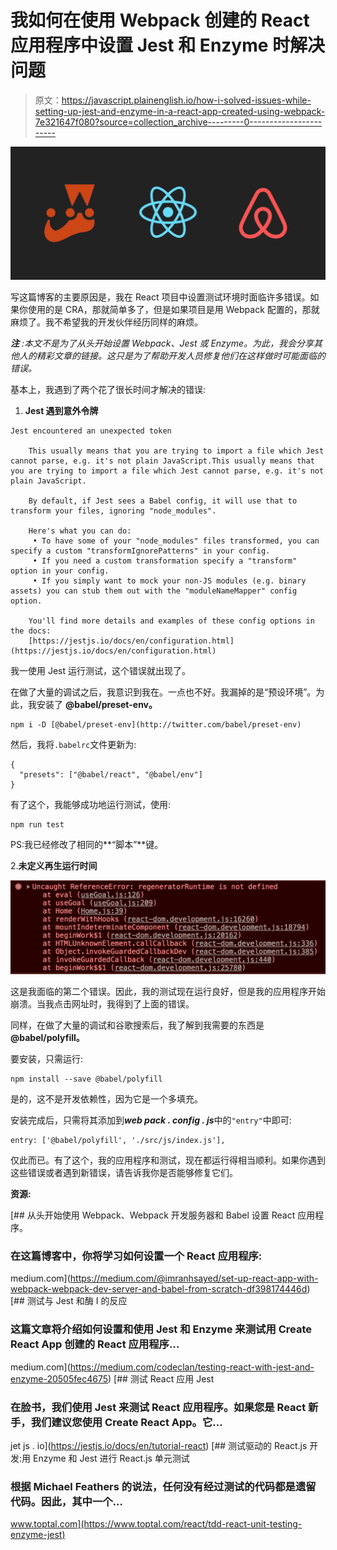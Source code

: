 # 我如何在使用 Webpack 创建的 React 应用程序中设置 Jest 和 Enzyme 时解决问题

> 原文：<https://javascript.plainenglish.io/how-i-solved-issues-while-setting-up-jest-and-enzyme-in-a-react-app-created-using-webpack-7e321647f080?source=collection_archive---------0----------------------->

![](img/c37cf0770d0beffa89180bf038d1aace.png)

写这篇博客的主要原因是，我在 React 项目中设置测试环境时面临许多错误。如果你使用的是 CRA，那就简单多了，但是如果项目是用 Webpack 配置的，那就麻烦了。我不希望我的开发伙伴经历同样的麻烦。

***注*** *:本文不是为了从头开始设置 Webpack、Jest 或 Enzyme。为此，我会分享其他人的精彩文章的链接。这只是为了帮助开发人员修复他们在这样做时可能面临的错误。*

基本上，我遇到了两个花了很长时间才解决的错误:

1.  **Jest 遇到意外令牌**

```
Jest encountered an unexpected token

    This usually means that you are trying to import a file which Jest cannot parse, e.g. it's not plain JavaScript.This usually means that you are trying to import a file which Jest cannot parse, e.g. it's not plain JavaScript.

    By default, if Jest sees a Babel config, it will use that to transform your files, ignoring "node_modules".

    Here's what you can do:
     • To have some of your "node_modules" files transformed, you can specify a custom "transformIgnorePatterns" in your config.
     • If you need a custom transformation specify a "transform" option in your config.
     • If you simply want to mock your non-JS modules (e.g. binary assets) you can stub them out with the "moduleNameMapper" config option.     

    You'll find more details and examples of these config options in the docs:
    [https://jestjs.io/docs/en/configuration.html](https://jestjs.io/docs/en/configuration.html)
```

我一使用 Jest 运行测试，这个错误就出现了。

在做了大量的调试之后，我意识到我在。一点也不好。我漏掉的是“预设环境”。为此，我安装了 **@babel/preset-env。**

```
npm i -D [@babel/preset-env](http://twitter.com/babel/preset-env)
```

然后，我将`.babelrc`文件更新为:

```
{ 
  "presets": ["@babel/react", "@babel/env"]
}
```

有了这个，我能够成功地运行测试，使用:

```
npm run test
```

PS:我已经修改了相同的**“脚本”**键。

2.**未定义再生运行时间**

![](img/9c92e77faa9adef2669fc088184ec4e4.png)

这是我面临的第二个错误。因此，我的测试现在运行良好，但是我的应用程序开始崩溃。当我点击网址时，我得到了上面的错误。

同样，在做了大量的调试和谷歌搜索后，我了解到我需要的东西是 **@babel/polyfill。**

要安装，只需运行:

```
npm install --save @babel/polyfill
```

是的，这不是开发依赖性，因为它是一个多填充。

安装完成后，只需将其添加到***web pack . config . js***中的`"entry"`中即可:

```
entry: ['@babel/polyfill', './src/js/index.js'],
```

仅此而已。有了这个，我的应用程序和测试，现在都运行得相当顺利。如果你遇到这些错误或者遇到新错误，请告诉我你是否能够修复它们。

**资源:**

[](https://medium.com/@imranhsayed/set-up-react-app-with-webpack-webpack-dev-server-and-babel-from-scratch-df398174446d) [## 从头开始使用 Webpack、Webpack 开发服务器和 Babel 设置 React 应用程序。

### 在这篇博客中，你将学习如何设置一个 React 应用程序:

medium.com](https://medium.com/@imranhsayed/set-up-react-app-with-webpack-webpack-dev-server-and-babel-from-scratch-df398174446d) [](https://medium.com/codeclan/testing-react-with-jest-and-enzyme-20505fec4675) [## 测试与 Jest 和酶 I 的反应

### 这篇文章将介绍如何设置和使用 Jest 和 Enzyme 来测试用 Create React App 创建的 React 应用程序…

medium.com](https://medium.com/codeclan/testing-react-with-jest-and-enzyme-20505fec4675) [](https://jestjs.io/docs/en/tutorial-react) [## 测试 React 应用 Jest

### 在脸书，我们使用 Jest 来测试 React 应用程序。如果您是 React 新手，我们建议您使用 Create React App。它…

jet js . io](https://jestjs.io/docs/en/tutorial-react) [](https://www.toptal.com/react/tdd-react-unit-testing-enzyme-jest) [## 测试驱动的 React.js 开发:用 Enzyme 和 Jest 进行 React.js 单元测试

### 根据 Michael Feathers 的说法，任何没有经过测试的代码都是遗留代码。因此，其中一个…

www.toptal.com](https://www.toptal.com/react/tdd-react-unit-testing-enzyme-jest)